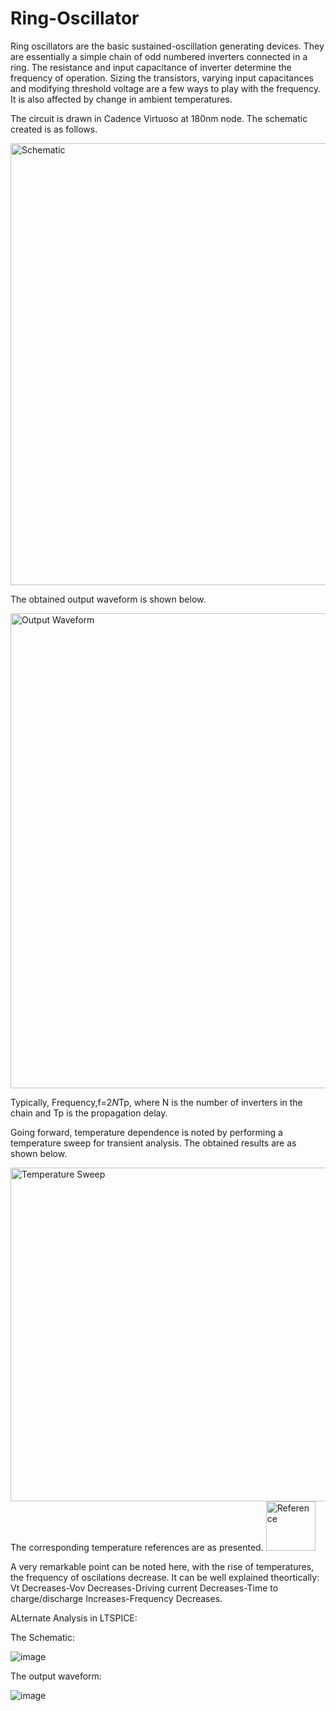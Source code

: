 # Ring-Oscillator


Ring oscillators are the basic sustained-oscillation generating devices. They are essentially a simple chain of odd numbered inverters connected in a ring. The resistance and input capacitance of inverter determine the frequency of operation. Sizing the transistors, varying input capacitances and modifying threshold voltage are a few ways to play with the frequency. It is also affected by change in ambient temperatures. 

The circuit is drawn in Cadence Virtuoso at 180nm node. The schematic created is as follows.

<img width="707" alt="Schematic" src="https://user-images.githubusercontent.com/59061427/123156625-2157ae80-d487-11eb-9217-fd5e5c8c3262.PNG">

The obtained output waveform is shown below.

<img width="760" alt="Output Waveform" src="https://user-images.githubusercontent.com/59061427/123156729-41876d80-d487-11eb-81ac-4337c4b2837d.PNG">

Typically, Frequency,f=2*N*Tp, where N is the number of inverters in the chain and Tp is the propagation delay.

Going forward, temperature dependence is noted by performing a temperature sweep for transient analysis. The obtained results are as shown below.

<img width="534" alt="Temperature Sweep" src="https://user-images.githubusercontent.com/59061427/123157163-d0948580-d487-11eb-8f02-ce8edf56ff54.PNG">
The corresponding temperature references are as presented.
<img width="79" alt="Reference" src="https://user-images.githubusercontent.com/59061427/123157250-eb66fa00-d487-11eb-9ddb-8f92ba327389.PNG">

A very remarkable point can be noted here, with the rise of temperatures, the frequency of oscilations decrease. It can be well explained theortically: Vt Decreases-Vov Decreases-Driving current Decreases-Time to charge/discharge Increases-Frequency Decreases.

ALternate Analysis in LTSPICE:

The Schematic:

![image](https://user-images.githubusercontent.com/59061427/123157848-ad1e0a80-d488-11eb-9e4f-be7458ac596a.png)

The output waveform:

![image](https://user-images.githubusercontent.com/59061427/123157985-d9398b80-d488-11eb-857b-442f280988c5.png)





